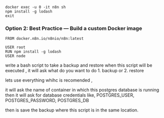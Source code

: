 ```
docker exec -u 0 -it n8n sh
npm install -g lodash
exit
```

### Option 2: Best Practice — Build a custom Docker image

```
FROM docker.n8n.io/n8nio/n8n:latest

USER root
RUN npm install -g lodash
USER node
```

write a bash script to take a backup and restore
when this script will be executed , it will ask what do you want to do 1. backup or 2. restore

lets use everything whihc is recomended ,

it will ask the name of container in which this postgres database is running
then it will ask for database credentials like, POSTGRES_USER, POSTGRES_PASSWORD, POSTGRES_DB

then is save the backup where this script is in the same location.
